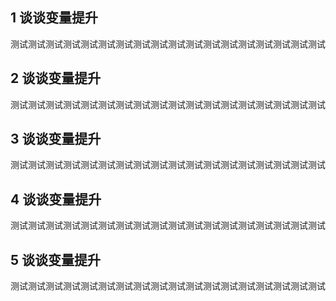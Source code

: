 ## 1 谈谈变量提升
测试测试测试测试测试测试测试测试测试测试测试测试测试测试测试测试测试测试
## 2 谈谈变量提升
测试测试测试测试测试测试测试测试测试测试测试测试测试测试测试测试测试测试
## 3 谈谈变量提升
测试测试测试测试测试测试测试测试测试测试测试测试测试测试测试测试测试测试
## 4 谈谈变量提升
测试测试测试测试测试测试测试测试测试测试测试测试测试测试测试测试测试测试
## 5 谈谈变量提升
测试测试测试测试测试测试测试测试测试测试测试测试测试测试测试测试测试测试